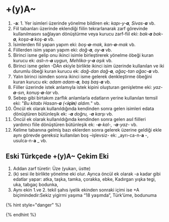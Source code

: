 # +(y)A\~

1. \-**a**: 1. Yer isimleri üzerinde yönelme bildiren ek: _kapı-y-**a**, Sivas-**a**_ vb.
2. Fiil tabanları üzerinde eklendiği fiilin tekrarlanarak zarf görevinde kullanılmasını sağlayan dönüştürme veya kurucu zarf-fiil eki: _bak-**a** bak-**a**, koşa-**a** koş-**a**_ vb.
3. İsimlerden fiil yapan yapım eki: _boş-**a**-mak, kan-**a**-mak_ vb.&#x20;
4. Fiillerden isim yapan yapım eki: _doğ-**a**, oy-**a**_ vb.&#x20;
5. Birinci isme gelip onu ikinci isimle birleştirerek yönelme öbeği kuran kurucu ek: _aslı-n-**a** uygun, Mehlika-y-**a** aşık_ vb.&#x20;
6. Birinci isme gelen -DAn ekiyle birlikte ikinci isim üzerinde kullanılan ve iki durumlu öbeği kuran kurucu ek: _dağ-dan dağ-**a**, ağaç-tan ağac-**a**_ vb.&#x20;
7. Yalın birinci isimden sonra ikinci isme gelerek denkleştirme öbeğini kuran kurucu ek: _adam adam-**a**, baş baş-**a**_ vb.&#x20;
8. Fiiller üzerinde istek anlamıyla istek kipini oluşturan genişletme eki: _yaz-**a**-sın, konuş-**a**-lar_ vb.&#x20;
9. Sebep gibi birtakım zarflık anlamlarla edatların yerine kullanılan temsil eki: "_Bu kitabı Hasan-**a** (<**için**) aldım._" vb.&#x20;
10. Öncül ek olarak kullanıldığında kendinden sonra gelen isimleri edata dönüştüren bütünleşik ek: _-**a** doğru, -**a** karşı_ vb.&#x20;
11. Öncül ek olarak kullanıldığında kendinden sonra gelen asıl fiilleri yardımcı fiile dönüştüren bütünleşik ek: _-**a**-kal-, -**a**-yaz-_ vb.&#x20;
12. Kelime tabanına gelmiş bazı eklerden sonra gelerek üzerine geldiği ekle aynı görevde gereksiz kullanılan boş –işlevsiz- ek: _ayrı-ca-n-**a** -, usulca-n-**a** _ vb.



## Eski Türkçede +(y)A\~ Çekim Eki

1. Addan zarf türetir: Üze (yukarı, üstte)&#x20;
2. (k) sesi ile birlikte yönelme eki olur. Ayrıca öncül ek olarak -a kadar gibi edatlar yapar: atka, taşka, tamka, çorakka, ebke, Kadırgan yışka tegi, uka, tabgaç bodunka,&#x20;
3. Aynı ekin 1.ve 2. tekil şahıs iyelik ekinden sonraki içimi ise +A biçimindedir:Sekiz yigirmi yaşıma “18 yaşımda”, Türk’üme, bodunuma

{% hint style="danger" %}

{% endhint %}
